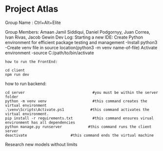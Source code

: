 # Project Atlas

Group Name : Ctrl+Alt+Elite

Group Members: Amaan Jamil Siddiqui,
               Daniel Podgornyy,
               Juan Correa,
               Ivan Rivas,
               Jacob Gewin
Dev Log:
    Starting a new IDE:
        Create Python environment for efficient package testing and management
            -Install python3
            -Create venv file in source location(python3 -m venv name-of-file)
        Activate environment
            -source C:/path/to/bin/activate
        
    how to run the FrontEnd:

    cd client
    npm run dev

how to run backend:

    cd server                               #you must be within the server folder
    python -m venv venv                     #this command creates the virtual environment
    .\venv\Scripts\Activate.ps1            #this command activates the virtual environment.
    pip install -r requirements.txt         #this command ensures virual environment has all dependencies
    python manage.py runserver            #this command runs the client server
    deactivate                    #this command ends the virtual machine
Research new models without limits
